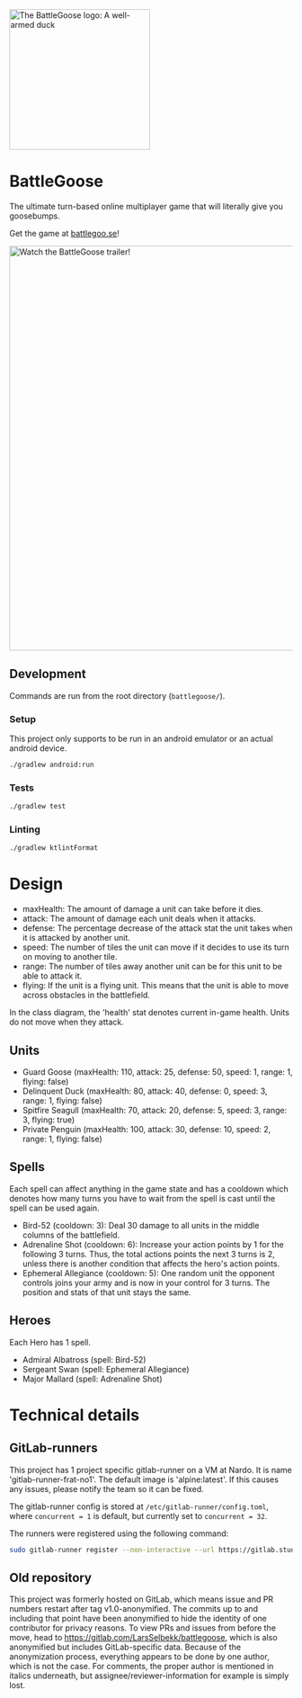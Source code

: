 <img src="https://battlegoo.se/goose.png" width="250" alt="The BattleGoose logo: A well-armed duck" />

# BattleGoose

The ultimate turn-based online multiplayer game that will literally give you goosebumps.

Get the game at [battlegoo.se](https://battlegoo.se)!

<a href="https://trailer.battlegoo.se"><img src="https://i.imgur.com/77hZr8C.png" alt="Watch the BattleGoose trailer!" width="720"/></a>

## Development

Commands are run from the root directory (`battlegoose/`).

### Setup

This project only supports to be run in an android emulator or an actual android device.

```bash
./gradlew android:run
```

### Tests

```bash
./gradlew test
```

### Linting

```bash
./gradlew ktlintFormat
```

# Design

- maxHealth: The amount of damage a unit can take before it dies.
- attack: The amount of damage each unit deals when it attacks.
- defense: The percentage decrease of the attack stat the unit takes when it is attacked by another unit.
- speed: The number of tiles the unit can move if it decides to use its turn on moving to another tile.
- range: The number of tiles away another unit can be for this unit to be able to attack it.
- flying: If the unit is a flying unit. This means that the unit is able to move across obstacles in the battlefield.

In the class diagram, the 'health' stat denotes current in-game health.
Units do not move when they attack.

## Units

- Guard Goose (maxHealth: 110, attack: 25, defense: 50, speed: 1, range: 1, flying: false)
- Delinquent Duck (maxHealth: 80, attack: 40, defense: 0, speed: 3, range: 1, flying: false)
- Spitfire Seagull (maxHealth: 70, attack: 20, defense: 5, speed: 3, range: 3, flying: true)
- Private Penguin (maxHealth: 100, attack: 30, defense: 10, speed: 2, range: 1, flying: false)

## Spells

Each spell can affect anything in the game state and has a cooldown which denotes how many turns you have to wait from the spell is cast until the spell can be used again.

- Bird-52 (cooldown: 3): Deal 30 damage to all units in the middle columns of the battlefield.
- Adrenaline Shot (cooldown: 6): Increase your action points by 1 for the following 3 turns. Thus, the total actions points the next 3 turns is 2, unless there is another condition that affects the hero's action points.
- Ephemeral Allegiance (cooldown: 5): One random unit the opponent controls joins your army and is now in your control for 3 turns. The position and stats of that unit stays the same.

## Heroes

Each Hero has 1 spell.

- Admiral Albatross (spell: Bird-52)
- Sergeant Swan (spell: Ephemeral Allegiance)
- Major Mallard (spell: Adrenaline Shot)


# Technical details

## GitLab-runners

This project has 1 project specific gitlab-runner on a VM at Nardo. It is name 'gitlab-runner-frat-no1'. The default image is 'alpine:latest'. If this causes any issues, please notify the team so it can be fixed.

The gitlab-runner config is stored at `/etc/gitlab-runner/config.toml`, where `concurrent = 1` is default, but currently set to `concurrent = 32`.

The runners were registered using the following command:
```bash
sudo gitlab-runner register --non-interactive --url https://gitlab.stud.idi.ntnu.no/ --registration-token $REGISTRATION_TOKEN --executor "docker" --docker-image alpine:latest --run-untagged --description "gitlab-runner-frat-no1337"
```

## Old repository

This project was formerly hosted on GitLab, which means issue and PR numbers restart
after tag v1.0-anonymified. The commits up to and including that point have been
anonymified to hide the identity of one contributor for privacy reasons. To view PRs
and issues from before the move, head to https://gitlab.com/LarsSelbekk/battlegoose,
which is also anonymified but includes GitLab-specific data. Because of the
anonymization process, everything appears to be done by one author, which is not the
case. For comments, the proper author is mentioned in italics underneath, but
assignee/reviewer-information for example is simply lost.
